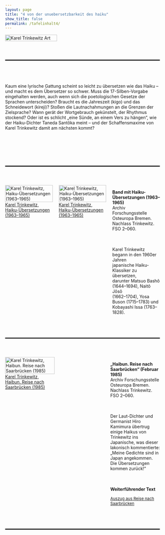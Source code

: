 ```yaml
---
layout: page
title: "4 von der unuebersetzbarkeit des haiku"
show_title: false
permalink: /tafelinhalt4/
---
```


<div style="display: flex; align-items: flex-start; margin-bottom: 40px;">
  <a href="{{ 'img/Trinkewitz_Headlines/Trinkewitz_Headlines-4.jpg' | absolute_url }}">
    <img src="{{ 'img/Trinkewitz_Headlines/Trinkewitz_Headlines-4.jpg' | absolute_url }}" alt="Karel Trinkewitz Art" style="width: 100%; margin-right: 20px;">
  </a>
</div>

<hr style="border-top: 2px solid #000; margin-top: 60px; margin-bottom: 60px;">


<div style="display: flex; flex-wrap: wrap; align-items: flex-start; margin: 40px 0;">
  <div style="flex: 1; max-width: 100%; margin-bottom: 40px;">
    <p>Kaum eine lyrische Gattung scheint so leicht zu übersetzen wie das Haiku – und macht es dem Übersetzer so schwer. Muss die 17-Silben-Vorgabe eingehalten werden, auch wenn sich die poetologischen Gesetze der Sprachen unterscheiden? Braucht es die Jahreszeit (kigo) und das Schneidewort (kireji)? Stoßen die Lautnachahmungen an die Grenzen der Zielsprache? Wann gerät der Wortgebrauch gekünstelt, der Rhythmus stockend? Oder ist es schlicht „eine Sünde, an einem Vers zu hängen“, wie der Haiku-Dichter Taneda Santôka meint – und der Schaffensmaxime von Karel Trinkewitz damit am nächsten kommt?</p>
  </div>
</div>

<hr style="border-top: 2px solid #000; margin-top: 60px; margin-bottom: 60px;">


<div style="display: flex; flex-wrap: wrap; align-items: flex-start; margin-bottom: 40px;">
  <div style="flex: 1; margin-right: 20px; max-width: 33%;">
    <div class="inhalt_hovereffect">
      <a href="{{ '/trinkewitz/tafel4_1_1/' | absolute_url }}">
        <img src="{{ '/img/derivatives/iiif/images/tafel4_1_1/full/1140,/0/default.jpg' | absolute_url }}" alt="Karel Trinkewitz, Haiku-Übersetzungen (1963–1965)" style="width: 100%;" />
        <div class="inhalt_overlay">
          <div class="inhalt_info">Karel Trinkewitz, Haiku-Übersetzungen (1963–1965)</div>
        </div>
      </a>
    </div>
  </div>
  <div style="flex: 1; margin-right: 20px; max-width: 33%;">
    <div class="inhalt_hovereffect">
      <a href="{{ '/img/derivatives/iiif/images/tafel4_2_1/full/1140,/0/default.jpg' | absolute_url }}">
        <img src="{{ '/img/derivatives/iiif/images/tafel4_2_1/full/1140,/0/default.jpg' | absolute_url }}" alt="Karel Trinkewitz, Haiku-Übersetzungen (1963–1965)" style="width: 100%;" />
        <div class="inhalt_overlay">
          <div class="inhalt_info">Karel Trinkewitz, Haiku-Übersetzungen (1963–1965)</div>
        </div>
      </a>
    </div>
  </div>
  <div style="flex: 1; max-width: 33%;">
    <p><strong>Band mit Haiku-Übersetzungen (1963–1965)</strong><br>
      Archiv Forschungsstelle Osteuropa Bremen. Nachlass Trinkewitz.<br>
      FSO 2–060.
    </p>
    <p style="margin-top: 50px;">Karel Trinkewitz begann in den 1960er Jahren<br>
      japanische Haiku-Klassiker zu übersetzen,<br>
      darunter Matsuo Bashô (1644–1694), Naitô Jôsô<br>
      (1662–1704), Yosa Buson (1715–1783) und<br>
      Kobayashi Issa (1763–1828).
    </p>
  </div>
</div>

<hr style="border-top: 2px solid #000; margin-top: 60px; margin-bottom: 60px;">

<div style="display: flex; flex-wrap: wrap; align-items: flex-start; margin-bottom: 40px;">
  <div style="flex: 1; margin-right: 20px; max-width: 33%;">
    <div class="inhalt_hovereffect">
      <a href="{{ '/img/derivatives/iiif/images/tafel4_3_1/full/1140,/0/default.jpg' | absolute_url }}">
        <img src="{{ '/img/derivatives/iiif/images/tafel4_3_1/full/1140,/0/default.jpg' | absolute_url }}" alt="Karel Trinkewitz, Haibun. Reise nach Saarbrücken (1985)" style="width: 100%;" />
        <div class="inhalt_overlay">
          <div class="inhalt_info">Karel Trinkewitz, Haibun. Reise nach Saarbrücken (1985)</div>
        </div>
      </a>
    </div>
  </div>
  <div style="flex: 1; max-width: 33%;">
    <p>
    </p>
  </div>
  <div style="flex: 1; max-width: 33%;">
    <p><strong>„Haibun. Reise nach Saarbrücken“ (Februar 1985)</strong><br>
      Archiv Forschungsstelle Osteuropa Bremen. Nachlass Trinkewitz.<br>
      FSO 2–060.
    </p>
    <p style="margin-top: 50px;">Der Laut-Dichter und Germanist Hiro Kamimura übertrug einige Haikus von Trinkewitz ins Japanische, was dieser lakonisch kommentierte: „Meine Gedichte sind in Japan angekommen. Die Übersetzungen kommen zurück!“</p>
    <p style="margin-top: 50px;"><strong>Weiterführender Text</strong></p>
    <ul style="list-style-type: none; padding: 0;">
      <li style="margin-bottom: 5px; font-size: 13px; font-weight: 400;"><a href="{{ '/vertiefung-tafel-4-und-7-reise-nach-saarbruecken/' | relative_url }}">Auszug aus Reise nach Saarbrücken</a></li>
    </ul>
  </div>
</div>

<hr style="border-top: 2px solid #000; margin-top: 60px; margin-bottom: 80px;">


